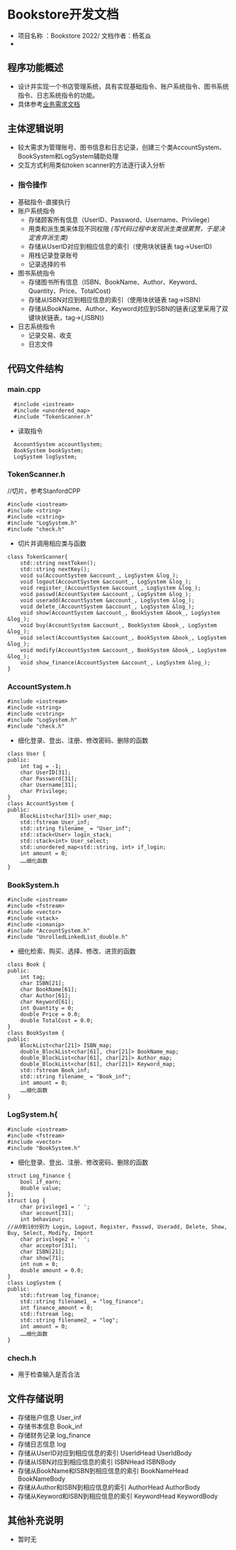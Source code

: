 # Bookstore开发文档
- 项目名称 ：Bookstore 2022/ 文档作者：杨茗焱
- 
## 程序功能概述 

-   设计并实现一个书店管理系统，具有实现基础指令、账户系统指令、图书系统指令、日志系统指令的功能。
-   具体参考[业务需求文档](requirements.md)

##  主体逻辑说明

- 较大需求为管理账号、图书信息和日志记录，创建三个类AccountSystem、BookSystem和LogSystem辅助处理
- 交互方式利用类似token scanner的方法逐行读入分析
- 
  ### 指令操作
- 基础指令-直接执行
- 账户系统指令
	- 存储顾客所有信息（UserID、Password、Username、Privilege）
	- 用类和派生类来体现不同权限 *(写代码过程中发现派生类很累赘，于是决定舍弃派生类)*
	- 存储从UserID对应到相应信息的索引（使用块状链表 tag->UserID)
	- 用栈记录登录账号
	- 记录选择的书
- 图书系统指令
	- 存储图书所有信息（ISBN、BookName、Author、Keyword、Quantity、Price、TotalCost)
	- 存储从ISBN对应到相应信息的索引（使用块状链表 tag->ISBN)
    - 存储从BookName、Author、Keyword对应到ISBN的链表(这里采用了双键块状链表，tag->(,ISBN))
- 日志系统指令
	- 记录交易、收支
	- 日志文件


## 代码文件结构

### main.cpp
```
  #include <iostream>
  #include <unordered_map>
  #include "TokenScanner.h"
```
- 读取指令
```
  AccountSystem accountSystem;
  BookSystem bookSystem;
  LogSystem logSystem;
```
### TokenScanner.h
//切片，参考StanfordCPP
```
#include <iostream>
#include <string>
#include <cstring>
#include "LogSystem.h"
#include "check.h"
```
- 切片并调用相应类与函数
```
class TokenScanner{
	std::string nextToken();
	std::string nextKey();
	void su(AccountSystem &account_, LogSystem &log_);
	void logout(AccountSystem &account_, LogSystem &log_);
	void register_(AccountSystem &account_, LogSystem &log_);
	void passwd(AccountSystem &account_, LogSystem &log_);
	void useradd(AccountSystem &account_, LogSystem &log_);
	void delete_(AccountSystem &account_, LogSystem &log_);
	void show(AccountSystem &account_, BookSystem &book_, LogSystem &log_);
	void buy(AccountSystem &account_, BookSystem &book_, LogSystem &log_);
	void select(AccountSystem &account_, BookSystem &book_, LogSystem &log_);
	void modify(AccountSystem &account_, BookSystem &book_, LogSystem &log_);
	void show_finance(AccountSystem &account_, LogSystem &log_);
}
```

### AccountSystem.h
```
#include <iostream>
#include <string>
#include <cstring>
#include "LogSystem.h"
#include "check.h"
```
- 细化登录、登出、注册、修改密码、删除的函数
```
class User {
public:
    int tag = -1;
    char UserID[31];
    char Password[31];
    char Username[31];
    char Privilege;
}
class AccountSystem {
public:
    BlockList<char[31]> user_map;
    std::fstream User_inf;
    std::string filename_ = "User_inf";
    std::stack<User> login_stack;
    std::stack<int> User_select;
    std::unordered_map<std::string, int> if_login;
    int amount = 0;
    ……细化函数
}
```

### BookSystem.h
```
#include <iostream>
#include <fstream>
#include <vector>
#include <stack>
#include <iomanip>
#include "AccountSystem.h"
#include "UnrolledLinkedList_double.h"
```
- 细化检索、购买、选择、修改、进货的函数
```
class Book {
public:
    int tag;
    char ISBN[21];
    char BookName[61];
    char Author[61];
    char Keyword[61];
    int Quantity = 0;
    double Price = 0.0;
    double TotalCost = 0.0;
}
class BookSystem {
public:
    BlockList<char[21]> ISBN_map;
    double_BlockList<char[61], char[21]> BookName_map;
    double_BlockList<char[61], char[21]> Author_map;
    double_BlockList<char[61], char[21]> Keyword_map;
    std::fstream Book_inf;
    std::string filename_ = "Book_inf";
    int amount = 0;
    ……细化函数
}
```

### LogSystem.h{
```
#include <iostream>
#include <fstream>
#include <vector>
#include "BookSystem.h"
```
- 细化登录、登出、注册、修改密码、删除的函数
```
struct Log_finance {
    bool if_earn;
    double value;
};
struct Log {
    char privilege1 = ' ';
    char account[31];
    int behaviour;
//从0到10分别为 Login, Logout, Register, Passwd, Useradd, Delete, Show, Buy, Select, Modify, Import
    char privilege2 = ' ';
    char acceptor[31];
    char ISBN[21];
    char show[71];
    int num = 0;
    double amount = 0.0;
}
class LogSystem {
public:
    std::fstream log_finance;
    std::string filename1_ = "log_finance";
    int finance_amount = 0;
    std::fstream log;
    std::string filename2_ = "log";
    int amount = 0;
    ……细化函数
}
```
### chech.h 
- 用于检查输入是否合法



## 文件存储说明
- 存储账户信息 User_inf
- 存储书本信息 Book_inf
- 存储财务记录 log_finance
- 存储日志信息 log
- 存储从UserID对应到相应信息的索引 UserIdHead UserIdBody 
- 存储从ISBN对应到相应信息的索引 ISBNHead ISBNBody
- 存储从BookName和ISBN到相应信息的索引 BookNameHead BookNameBody
- 存储从Author和ISBN到相应信息的索引 AuthorHead AuthorBody
- 存储从Keyword和ISBN到相应信息的索引 KeywordHead KeywordBody

## 其他补充说明
- 暂时无